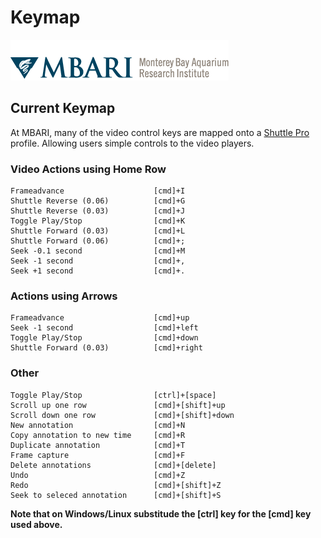 # Keymap

![MBARI logo](../images/mbari-logo.png)

## Current Keymap

At MBARI, many of the video control keys are mapped onto a [Shuttle Pro](https://www.contourdesign.com/product/shuttle/) profile. Allowing users simple controls to the video players.

### Video Actions using Home Row

```
Frameadvance                    [cmd]+I
Shuttle Reverse (0.06)          [cmd]+G
Shuttle Reverse (0.03)          [cmd]+J
Toggle Play/Stop                [cmd]+K
Shuttle Forward (0.03)          [cmd]+L
Shuttle Forward (0.06)          [cmd]+;
Seek -0.1 second                [cmd]+M
Seek -1 second                  [cmd]+,
Seek +1 second                  [cmd]+.
```

### Actions using Arrows

```
Frameadvance                    [cmd]+up
Seek -1 second                  [cmd]+left
Toggle Play/Stop                [cmd]+down
Shuttle Forward (0.03)          [cmd]+right
```
### Other

```
Toggle Play/Stop                [ctrl]+[space]
Scroll up one row               [cmd]+[shift]+up
Scroll down one row             [cmd]+[shift]+down
New annotation                  [cmd]+N
Copy annotation to new time     [cmd]+R
Duplicate annotation            [cmd]+T
Frame capture                   [cmd]+F
Delete annotations              [cmd]+[delete]
Undo                            [cmd]+Z
Redo                            [cmd]+[shift]+Z
Seek to seleced annotation      [cmd]+[shift]+S
```

__Note that on Windows/Linux substitude the [ctrl] key for the [cmd] key used above.__

